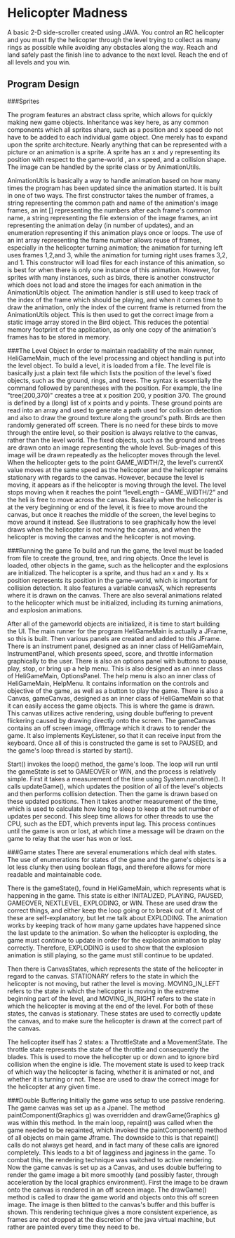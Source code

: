 Helicopter Madness
==================

A basic 2-D side-scroller created using JAVA.
You control an RC helicopter and you must fly the helicopter through the level trying to collect as many rings as possible while avoiding any obstacles along the way.
Reach and land safely past the finish line to advance to the next level. 
Reach the end of all levels and you win.

Program Design
--------------

###Sprites

The program features an abstract class sprite, which allows for quickly making new game objects.
Inheritance was key here, as any common components which all sprites share, such as a position and x speed do not have to be added to each individual game object.
One merely has to expand upon the sprite architecture.
Nearly anything that can be represented with a picture or an animation is a sprite.
A sprite has an x and y representing its position with respect to the game-world , an x speed, and a collision shape.
The image can be handled by the sprite class or by AnimationUtils.

AnimationUtils is basically a way to handle animation based on how many times the program has been updated since the animation started.
It is built in one of two ways.
The first constructor takes the number of frames, a string representing the common path and name of the animation's image frames, an int [] representing the numbers after each frame's common name, a string representing the file extension of the image frames, an int representing the animation delay (in number of updates), and an enumeration representing if this animation plays once or loops.
The use of an int array representing the frame number allows reuse of frames, especially in the helicopter turning animation; the animation for turning left uses frames 1,2,and 3, while the animation for turning right uses frames 3,2, and 1.
This constructor will load files for each instance of this animation, so is best for when there is only one instance of this animation.
However, for sprites with many instances, such as birds, there is another constructor which does not load and store the images for each animation in the AnimationUtils object.
The animation handler is still used to keep track of the index of the frame which should be playing, and when it comes time to draw the animation, only the index of the current frame is returned from the AnimationUtils object.
This is then used to get the correct image from a static image array stored in the Bird object.
This reduces the potential memory footprint of the application, as only one copy of the animation's frames has to be stored in memory.

###The Level Object
In order to maintain readability of the main runner, HeliGameMain, much of the level processing and object handling is put into the level object.  To build a level, it is loaded from a file.  The level file is basically just a plain text file which lists the position of the level's fixed objects, such as the ground, rings, and trees.  The syntax is essentially the command followed by parentheses with the position.  For example, the line "tree(200,370)" creates a tree at x position 200, y position 370.  The ground is defined by a (long) list of x points and y points.  These ground points are read into an array and used to generate a path used for collision detection and also to draw the ground texture along the ground's path.  Birds are then randomly generated off screen.  There is no need for these birds to move through the entire level, so their position is always relative to the canvas, rather than the level world. The fixed objects, such as the ground and trees are drawn onto an image representing the whole level.  Sub-images of this image will be drawn repeatedly as the helicopter moves through the level.  When the helicopter gets to the point GAME_WIDTH/2, the level's currentX value moves at the same speed as the helicopter and the helicopter remains stationary with regards to the canvas.  However, because the level is moving, it appears as if the helicopter is moving through the level.  The level stops moving when it reaches the point “levelLength – GAME_WIDTH/2” and the heli is free to move across the canvas.  Basically when the helicopter is at the very beginning or end of the level, it is free to move around the canvas, but once it reaches the middle of the screen, the level begins to move around it instead.  See illustrations to see graphically how the level draws when the helicopter is not moving the canvas, and when the helicopter is moving the canvas and the helicopter is not moving.

###Running the game
To build and run the game, the level must be loaded from file to create the ground, tree, and ring objects.  Once the level is loaded, other objects in the game, such as the helicopter and the explosions are initialized.  The helicopter is a sprite, and thus had an x and y.  Its x position represents its position in the game-world, which is important for collision detection.  It also features a variable canvasX, which represents where it is drawn on the canvas.  There are also several animations related to the helicopter which must be initialized, including its turning animations, and explosion animations.  

After all of the gameworld objects are initialized, it is time to start building the UI.  The main runner for the program HeliGameMain is actually a JFrame, so this is built.  Then various panels are created and added to this JFrame.  There is an instrument panel, designed as an inner class of HeliGameMain, InstrumentPanel, which presents speed, score, and throttle information graphically to the user.  There is also an options panel with buttons to pause, play, stop, or bring up a help menu.  This is also designed as an inner class of HeliGameMain, OptionsPanel.  The help menu is also an inner class of HeliGameMain, HelpMenu.  It contains information on the controls and objective of the game, as well as a button to play the game. There is also a Canvas, gameCanvas, designed as an inner class of HeliGameMain so that it can easily access the game objects.  This is where the game is drawn.  This canvas utilizes active rendering, using double buffering to prevent flickering caused by drawing directly onto the screen.  The gameCanvas contains an off screen image, offImage which it draws to to render the game.  It also implements KeyListener, so that it can receive input from the keyboard.  Once all of this is constructed the game is set to PAUSED, and the game's loop thread is started by start().

Start() invokes the loop() method, the game's loop.  The loop will run until the gameState is set to GAMEOVER or WIN, and the process is relatively simple.  First it takes a measurement of the time using System.nanotime().  It calls updateGame(), which updates the position of all of the level's objects and then performs collision detection.  Then the game is drawn based on these updated positions.  Then it takes another measurement of the time, which is used to calculate how long to sleep to keep at the set number of updates per second.  This sleep time allows for other threads to use the CPU, such as the EDT, which prevents input lag.  This process continues until the game is won or lost, at which time a message will be drawn on the game to relay that the user has won or lost.

###Game states
There are several enumerations which deal with states.  The use of enumerations for states of the game and the game's objects is a lot less clunky then using boolean flags, and therefore allows for more readable and maintainable code.

There is the gameState(), found in HeliGameMain, which represents what is happening in the game.  This state is either INITALIZED, PLAYING, PAUSED, GAMEOVER, NEXTLEVEL, EXPLODING, or WIN.  These are used draw the correct things, and either keep the loop going or to break out of it.  Most of these are self-explanatory, but let me talk about EXPLODING.  The animation works by keeping track of how many game updates have happened since the last update to the animation.  So when the helicopter is exploding, the game must continue to update in order for the explosion animation to play correctly.  Therefore, EXPLODING is used to show that the explosion animation is still playing, so the game must still continue to be updated.

Then there is CanvasStates, which represents the state of the helicopter in regard to the canvas.  STATIONARY refers to the state in which the helicopter is not moving, but rather the level is moving.  MOVING_IN_LEFT refers to the state in which the helicopter is moving in the extreme beginning part of the level, and MOVING_IN_RIGHT refers to the state in which the helicopter is moving at the end of the level.  For both of these states, the canvas is stationary.  These states are used to correctly update the canvas, and to make sure the helicopter is drawn at the correct part of the canvas.

The helicopter itself has 2 states: a ThrottleState and a MovementState.  The throttle state represents the state of the throttle and consequently the blades.  This is used to move the helicopter up or down and to ignore bird collision when the engine is idle.  The movement state is used to keep track of which way the helicopter is facing, whether it is animated or not, and whether it is turning or not.  These are used to draw the correct image for the helicopter at any given time.

###Double Buffering
Initially the game was setup to use passive rendering.
The game canvas was set up as a Jpanel.
The method paintComponent(Graphics g) was overridden and drawGame(Graphics g) was within this method.
In the main loop, repaint() was called when the game needed to be repainted, which invoked the paintComponent() method of all objects on main game Jframe.
The downside to this is that repaint() calls do not always get heard, and in fact many of these calls are ignored completely.
This leads to a bit of lagginess and jaginess in the game.
To combat this, the rendering technique was switched to active rendering.
Now the game canvas is set up as a Canvas, and uses double buffering to render the game image a bit more smoothly (and possibly faster, through acceleration by the local graphics environment).  First the image to be drawn onto the canvas is rendered in an off screen image.  The drawGame() method is called to draw the game world and objects onto this off screen image.
The image is then blitted to the canvas's buffer and this buffer is shown.
This rendering technique gives a more consistent experience, as frames are not dropped at the discretion of the java virtual machine, but rather are painted every time they need to be.

	
